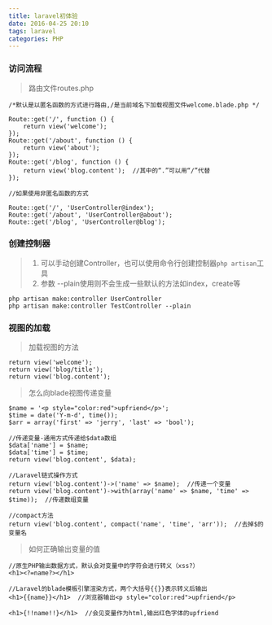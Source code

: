 ```yaml
---
title: laravel初体验
date: 2016-04-25 20:10
tags: laravel
categories: PHP
---
```


### 访问流程

> 路由文件routes.php

```
/*默认是以匿名函数的方式进行路由,/是当前域名下加载视图文件welcome.blade.php */

Route::get('/', function () {
    return view('welcome');
});
Route::get('/about', function () {
    return view('about');
});
Route::get('/blog', function () {
    return view('blog.content');  //其中的“.”可以用“/”代替
});

//如果使用非匿名函数的方式

Route::get('/', 'UserController@index');
Route::get('/about', 'UserController@about');
Route::get('/blog', 'UserController@blog');
```
### 创建控制器
> 1. 可以手动创建Controller，也可以使用命令行创建控制器`php artisan`工具
> 2. 参数 --plain使用则不会生成一些默认的方法如index，create等

```
php artisan make:controller UserController
php artisan make:controller TestController --plain

```
### 视图的加载
> 加载视图的方法

``` 
return view('welcome');
return view('blog/title');
return view('blog.content');
```
> 怎么向blade视图传递变量

```
$name = '<p style="color:red">upfriend</p>';
$time = date('Y-m-d', time());
$arr = array('first' => 'jerry', 'last' => 'bool');

//传递变量-通用方式传递给$data数组
$data['name'] = $name;
$data['time'] = $time; 
return view('blog.content', $data);

//Laravel链式操作方式 
return view('blog.content')->('name' => $name);  //传递一个变量
return view('blog.content')->with(array('name' => $name, 'time' => $time));  //传递数组变量

//compact方法
return view('blog.content', compact('name', 'time', 'arr'));  //去掉$的变量名
```

> 如何正确输出变量的值

```
//原生PHP输出数据方式，默认会对变量中的字符会进行转义（xss?）
<h1><?=name?></h1>   

//Laravel的blade模板引擎渲染方式，两个大括号{{}}表示转义后输出
<h1>{{name}}</h1>  //浏览器输出<p style="color:red">upfriend</p>

<h1>{!!name!!}</h1>  //会见变量作为html,输出红色字体的upfriend
```









